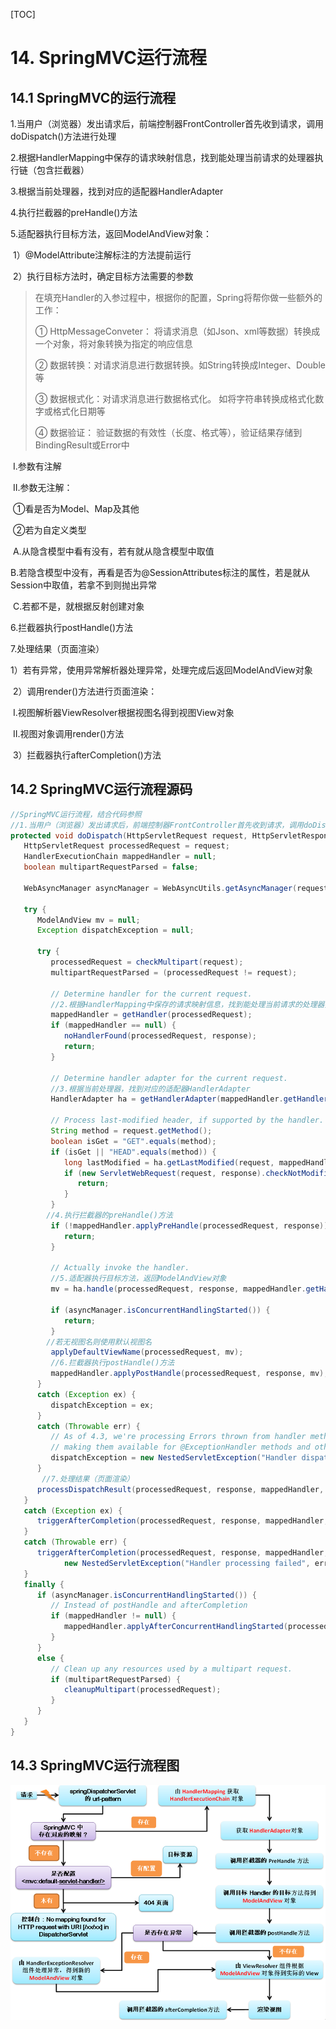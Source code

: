 [TOC]



# 14.	SpringMVC运行流程

## 14.1	SpringMVC的运行流程

1.当用户（浏览器）发出请求后，前端控制器FrontController首先收到请求，调用doDispatch()方法进行处理

2.根据HandlerMapping中保存的请求映射信息，找到能处理当前请求的处理器执行链（包含拦截器）

3.根据当前处理器，找到对应的适配器HandlerAdapter

4.执行拦截器的preHandle()方法

5.适配器执行目标方法，返回ModelAndView对象：

​		1）@ModelAttribute注解标注的方法提前运行

​		2）执行目标方法时，确定目标方法需要的参数

> 在填充Handler的入参过程中，根据你的配置，Spring将帮你做一些额外的工作：
>
> ①    HttpMessageConveter： 将请求消息（如Json、xml等数据）转换成一个对象，将对象转换为指定的响应信息
>
> ②    数据转换：对请求消息进行数据转换。如String转换成Integer、Double等
>
> ③    数据根式化：对请求消息进行数据格式化。 如将字符串转换成格式化数字或格式化日期等
>
> ④    数据验证： 验证数据的有效性（长度、格式等），验证结果存储到BindingResult或Error中

​				I.参数有注解

​				II.参数无注解：

​						①看是否为Model、Map及其他

​						②若为自定义类型

​								A.从隐含模型中看有没有，若有就从隐含模型中取值

​								B.若隐含模型中没有，再看是否为@SessionAttributes标注的属性，若是就从Session中取值，若拿不到则抛出异常

​								C.若都不是，就根据反射创建对象

6.拦截器执行postHandle()方法

7.处理结果（页面渲染）

​		1）若有异常，使用异常解析器处理异常，处理完成后返回ModelAndView对象

​		2）调用render()方法进行页面渲染：

​				I.视图解析器ViewResolver根据视图名得到视图View对象

​				II.视图对象调用render()方法

​		3）拦截器执行afterCompletion()方法



## 14.2	SpringMVC运行流程源码

```java
//SpringMVC运行流程，结合代码参照
//1.当用户（浏览器）发出请求后，前端控制器FrontController首先收到请求，调用doDispatch()方法进行处理
protected void doDispatch(HttpServletRequest request, HttpServletResponse response) throws Exception {
   HttpServletRequest processedRequest = request;
   HandlerExecutionChain mappedHandler = null;
   boolean multipartRequestParsed = false;

   WebAsyncManager asyncManager = WebAsyncUtils.getAsyncManager(request);

   try {
      ModelAndView mv = null;
      Exception dispatchException = null;

      try {
         processedRequest = checkMultipart(request);
         multipartRequestParsed = (processedRequest != request);

         // Determine handler for the current request.
         //2.根据HandlerMapping中保存的请求映射信息，找到能处理当前请求的处理器执行链（包含拦截器）
         mappedHandler = getHandler(processedRequest);
         if (mappedHandler == null) {
            noHandlerFound(processedRequest, response);
            return;
         }

         // Determine handler adapter for the current request.
         //3.根据当前处理器，找到对应的适配器HandlerAdapter
         HandlerAdapter ha = getHandlerAdapter(mappedHandler.getHandler());

         // Process last-modified header, if supported by the handler.
         String method = request.getMethod();
         boolean isGet = "GET".equals(method);
         if (isGet || "HEAD".equals(method)) {
            long lastModified = ha.getLastModified(request, mappedHandler.getHandler());
            if (new ServletWebRequest(request, response).checkNotModified(lastModified) && isGet) {
               return;
            }
         }
		//4.执行拦截器的preHandle()方法
         if (!mappedHandler.applyPreHandle(processedRequest, response)) {
            return;
         }

         // Actually invoke the handler.
         //5.适配器执行目标方法，返回ModelAndView对象
         mv = ha.handle(processedRequest, response, mappedHandler.getHandler());

         if (asyncManager.isConcurrentHandlingStarted()) {
            return;
         }
		//若无视图名则使用默认视图名
         applyDefaultViewName(processedRequest, mv);
         //6.拦截器执行postHandle()方法
         mappedHandler.applyPostHandle(processedRequest, response, mv);
      }
      catch (Exception ex) {
         dispatchException = ex;
      }
      catch (Throwable err) {
         // As of 4.3, we're processing Errors thrown from handler methods as well,
         // making them available for @ExceptionHandler methods and other scenarios.
         dispatchException = new NestedServletException("Handler dispatch failed", err);
      }
       //7.处理结果（页面渲染）
      processDispatchResult(processedRequest, response, mappedHandler, mv, dispatchException);
   }
   catch (Exception ex) {
      triggerAfterCompletion(processedRequest, response, mappedHandler, ex);
   }
   catch (Throwable err) {
      triggerAfterCompletion(processedRequest, response, mappedHandler,
            new NestedServletException("Handler processing failed", err));
   }
   finally {
      if (asyncManager.isConcurrentHandlingStarted()) {
         // Instead of postHandle and afterCompletion
         if (mappedHandler != null) {
            mappedHandler.applyAfterConcurrentHandlingStarted(processedRequest, response);
         }
      }
      else {
         // Clean up any resources used by a multipart request.
         if (multipartRequestParsed) {
            cleanupMultipart(processedRequest);
         }
      }
   }
}
```



## 14.3	SpringMVC运行流程图

<img src="Image/image-20201202222359970.png" alt="image-20201202222359970" style="zoom: 80%;" />

